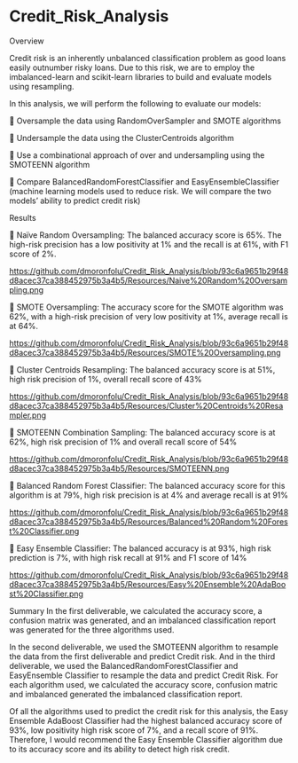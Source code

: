 # Credit_Risk_Analysis
Overview

Credit risk is an inherently unbalanced classification problem as good loans easily outnumber risky loans. Due to this risk, we are to employ the imbalanced-learn and scikit-learn libraries to build and evaluate models using resampling. 

In this analysis, we will perform the following to evaluate our models:

	Oversample the data using RandomOverSampler and SMOTE algorithms

	Undersample the data using the ClusterCentroids algorithm

	Use a combinational approach of over and undersampling using the SMOTEENN algorithm

	Compare BalancedRandomForestClassifier and EasyEnsembleClassifier (machine learning models used to reduce risk. We will compare the two models’ ability to predict credit risk)

Results

	Naïve Random Oversampling: The balanced accuracy score is 65%. The high-risk precision has a low positivity at 1% and the recall is at 61%, with F1 score of 2%.
 
 https://github.com/dmoronfolu/Credit_Risk_Analysis/blob/93c6a9651b29f48d8acec37ca388452975b3a4b5/Resources/Naive%20Random%20Oversampling.png

	SMOTE Oversampling: The accuracy score for the SMOTE algorithm was 62%, with a high-risk precision of very low positivity at 1%, average recall is at 64%. 

https://github.com/dmoronfolu/Credit_Risk_Analysis/blob/93c6a9651b29f48d8acec37ca388452975b3a4b5/Resources/SMOTE%20Oversampling.png
 
 
	Cluster Centroids Resampling: The balanced accuracy score is at 51%, high risk precision of 1%, overall recall score of 43%

https://github.com/dmoronfolu/Credit_Risk_Analysis/blob/93c6a9651b29f48d8acec37ca388452975b3a4b5/Resources/Cluster%20Centroids%20Resampler.png
 

	SMOTEENN Combination Sampling: The balanced accuracy score is at 62%,  high risk precision of 1% and overall recall score of 54%

https://github.com/dmoronfolu/Credit_Risk_Analysis/blob/93c6a9651b29f48d8acec37ca388452975b3a4b5/Resources/SMOTEENN.png

	Balanced Random Forest Classifier: The balanced accuracy score for this algorithm is at 79%, high risk precision is at 4% and average recall is at 91%

 https://github.com/dmoronfolu/Credit_Risk_Analysis/blob/93c6a9651b29f48d8acec37ca388452975b3a4b5/Resources/Balanced%20Random%20Forest%20Classifier.png

	Easy Ensemble Classifier: The balanced accuracy is at 93%, high risk prediction is 7%, with high risk recall at 91% and F1 score of 14%

https://github.com/dmoronfolu/Credit_Risk_Analysis/blob/93c6a9651b29f48d8acec37ca388452975b3a4b5/Resources/Easy%20Ensemble%20AdaBoost%20Classifier.png


Summary
In the first deliverable, we calculated the accuracy score, a confusion matrix was generated, and an imbalanced classification report was generated for the three algorithms used.

In the second deliverable, we used the SMOTEENN algorithm to resample the data from the first deliverable and predict Credit risk. And in the third deliverable, we used the BalancedRandomForestClassifier and EasyEnsemble Classifier to resample the data and predict Credit Risk. For each algorithm used, we calculated the accuracy score, confusion matric and imbalanced generated the imbalanced classification report. 

Of all the algorithms used to predict the credit risk for this analysis, the Easy Ensemble AdaBoost Classifier had the highest balanced accuracy score of 93%, low positivity high risk score of 7%, and a recall score of 91%. Therefore, I would recommend the Easy Ensemble Classifier algorithm due to its accuracy score and its ability to detect high risk credit. 


